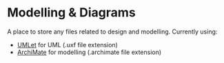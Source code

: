 # Modelling & Diagrams

A place to store any files related to design and modelling. Currently using:
- [UMLet](https://www.umlet.com) for UML (.uxf file extension)
- [ArchiMate](https://www.archimatetool.com/) for modelling (.archimate file extension)